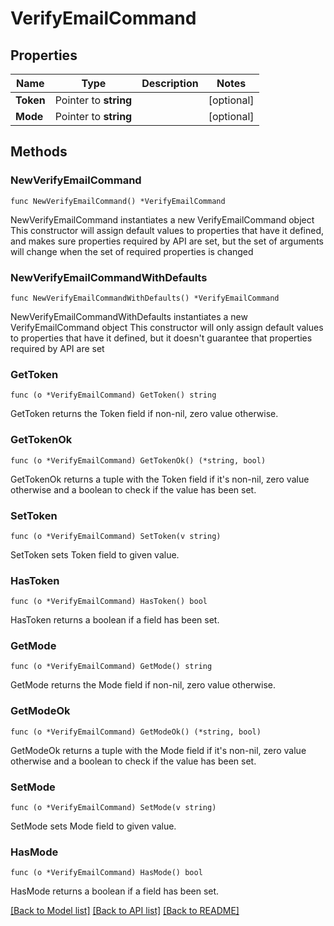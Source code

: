 # VerifyEmailCommand

## Properties

Name | Type | Description | Notes
------------ | ------------- | ------------- | -------------
**Token** | Pointer to **string** |  | [optional] 
**Mode** | Pointer to **string** |  | [optional] 

## Methods

### NewVerifyEmailCommand

`func NewVerifyEmailCommand() *VerifyEmailCommand`

NewVerifyEmailCommand instantiates a new VerifyEmailCommand object
This constructor will assign default values to properties that have it defined,
and makes sure properties required by API are set, but the set of arguments
will change when the set of required properties is changed

### NewVerifyEmailCommandWithDefaults

`func NewVerifyEmailCommandWithDefaults() *VerifyEmailCommand`

NewVerifyEmailCommandWithDefaults instantiates a new VerifyEmailCommand object
This constructor will only assign default values to properties that have it defined,
but it doesn't guarantee that properties required by API are set

### GetToken

`func (o *VerifyEmailCommand) GetToken() string`

GetToken returns the Token field if non-nil, zero value otherwise.

### GetTokenOk

`func (o *VerifyEmailCommand) GetTokenOk() (*string, bool)`

GetTokenOk returns a tuple with the Token field if it's non-nil, zero value otherwise
and a boolean to check if the value has been set.

### SetToken

`func (o *VerifyEmailCommand) SetToken(v string)`

SetToken sets Token field to given value.

### HasToken

`func (o *VerifyEmailCommand) HasToken() bool`

HasToken returns a boolean if a field has been set.

### GetMode

`func (o *VerifyEmailCommand) GetMode() string`

GetMode returns the Mode field if non-nil, zero value otherwise.

### GetModeOk

`func (o *VerifyEmailCommand) GetModeOk() (*string, bool)`

GetModeOk returns a tuple with the Mode field if it's non-nil, zero value otherwise
and a boolean to check if the value has been set.

### SetMode

`func (o *VerifyEmailCommand) SetMode(v string)`

SetMode sets Mode field to given value.

### HasMode

`func (o *VerifyEmailCommand) HasMode() bool`

HasMode returns a boolean if a field has been set.


[[Back to Model list]](../README.md#documentation-for-models) [[Back to API list]](../README.md#documentation-for-api-endpoints) [[Back to README]](../README.md)


